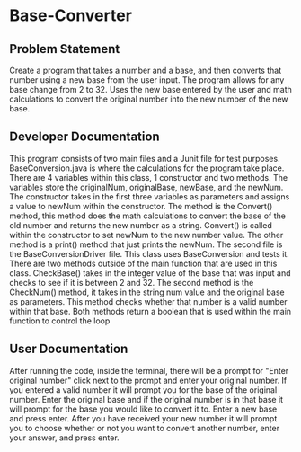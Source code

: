 # Base-Converter

## Problem Statement
Create a program that takes a number and a base, and then converts that number using a new base from the user input. The program allows for any base change from 2 to 32. Uses the new base entered by the user and math calculations to convert the original number into the new number of the new base.

## Developer Documentation
This program consists of two main files and a Junit file for test purposes. BaseConversion.java is where the calculations for the program take place. There are 4 variables within this class, 1 constructor and two methods. The variables store the originalNum, originalBase, newBase, and the newNum. The constructor takes in the first three variables as parameters and assigns a value to newNum within the constructor. The method is the Convert() method, this method does the math calculations to convert the base of the old number and returns the new number as a string. Convert() is called within the constructor to set newNum to the new number value. The other method is a print() method that just prints the newNum.
The second file is the BaseConversionDriver file. This class uses BaseConversion and tests it. There are two methods outside of the main function that are used in this class. CheckBase() takes in the integer value of the base that was input and checks to see if it is between 2 and 32. The second method is the CheckNum() method, it takes in the string num value and the original base as parameters. This method checks whether that number is a valid number within that base. Both methods return a boolean that is used within the main function to control the loop

## User Documentation
After running the code, inside the terminal, there will be a prompt for "Enter original number" click next to the prompt and enter your original number. If you entered a valid number it will prompt you for the base of the original number. Enter the original base and if the original number is in that base it will prompt for the base you would like to convert it to. Enter a new base and press enter. After you have received your new number it will prompt you to choose whether or not you want to convert another number, enter your answer, and press enter.
